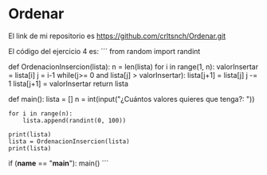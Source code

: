 # Ordenar
El link de mi repositorio es https://github.com/crltsnch/Ordenar.git

El código del ejercicio 4 es:
´´´
from random import randint

def OrdenacionInsercion(lista):
    n = len(lista)
    for i in range(1, n):
        valorInsertar = lista[i]
        j = i-1
        while(j>= 0 and lista[j] > valorInsertar):
            lista[j+1] = lista[j]
            j -= 1
        lista[j+1] = valorInsertar
    return lista

def main():
    lista = []
    n = int(input("¿Cuántos valores quieres que tenga?: "))

    for i in range(n):
        lista.append(randint(0, 100))
    
    print(lista)
    lista = OrdenacionInsercion(lista)
    print(lista)

if (__name__ == "__main__"):
    main()
    ´´´
